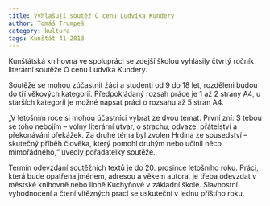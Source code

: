 ```yaml
---
title: Vyhlašují soutěž O cenu Ludvíka Kundery
author: Tomáš Trumpeš
category: kultura
tags: Kunštát 41-2013
---
```


Kunštátská knihovna ve spolupráci se zdejší školou vyhlásily čtvrtý ročník literární soutěže O cenu Ludvíka Kundery.

Soutěže se mohou zúčastnit žáci a studenti od 9 do 18 let, rozděleni budou do tří věkových kategorií. Předpokládaný rozsah práce je 1 až 2 strany A4, u starších kategorií je možné napsat práci o rozsahu až 5 stran A4.

„V letošním roce si mohou účastníci vybrat ze dvou témat. První zní: S tebou se toho nebojím – volný literární útvar, o strachu, odvaze, přátelství a překonávání překážek. Za druhé téma byl zvolen Hrdina ze sousedství – skutečný příběh člověka, který pomohl druhým nebo učinil něco mimořádného,“ uvedly pořadatelky soutěže.

Termín odevzdání soutěžních textů je do 20. prosince letošního roku. Práci, která bude opatřena jménem, adresou a věkem autora, je třeba odevzdat v městské knihovně nebo Iloně Kuchyňové v základní škole. Slavnostní vyhodnocení a čtení vítězných prací se uskuteční v lednu příštího roku.